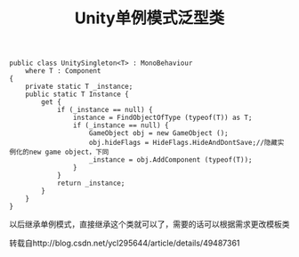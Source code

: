 ﻿---
layout: page
title: Unity单例模式泛型类
---

```
public class UnitySingleton<T> : MonoBehaviour  
    where T : Component  
{  
    private static T _instance;  
    public static T Instance {  
        get {  
            if (_instance == null) {  
                instance = FindObjectOfType (typeof(T)) as T;  
                if (_instance == null) {  
                    GameObject obj = new GameObject ();  
                    obj.hideFlags = HideFlags.HideAndDontSave;//隐藏实例化的new game object，下同  
                    _instance = obj.AddComponent (typeof(T));  
                }  
            }  
            return _instance;  
        }  
    }  
}
```
以后继承单例模式，直接继承这个类就可以了，需要的话可以根据需求更改模板类

转载自http://blog.csdn.net/ycl295644/article/details/49487361